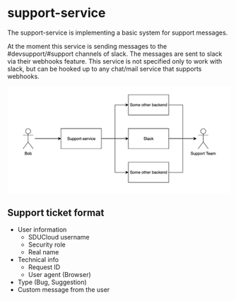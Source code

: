 # support-service

The support-service is implementing a basic system for support messages. 

At the moment this service is sending messages to the #devsupport/#support
channels of slack. The messages are sent to slack via their webhooks feature.
This service is not specified only to work with slack, but can be hooked up to 
any chat/mail service that supports webhooks.

![Support service flow](./wiki/SupportFlow.png)
## Support ticket format
- User information
  - SDUCloud username
  - Security role
  - Real name
- Technical info
  - Request ID 
  - User agent (Browser)
- Type (Bug, Suggestion)
- Custom message from the user
